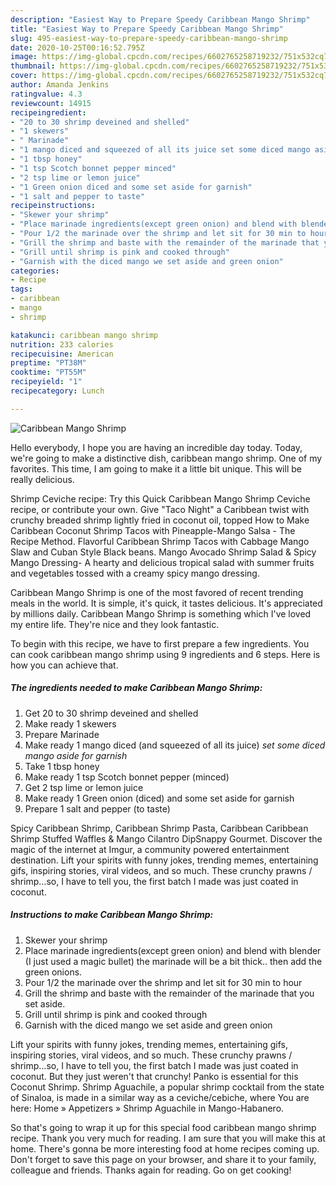 ```yaml
---
description: "Easiest Way to Prepare Speedy Caribbean Mango Shrimp"
title: "Easiest Way to Prepare Speedy Caribbean Mango Shrimp"
slug: 495-easiest-way-to-prepare-speedy-caribbean-mango-shrimp
date: 2020-10-25T00:16:52.795Z
image: https://img-global.cpcdn.com/recipes/6602765258719232/751x532cq70/caribbean-mango-shrimp-recipe-main-photo.jpg
thumbnail: https://img-global.cpcdn.com/recipes/6602765258719232/751x532cq70/caribbean-mango-shrimp-recipe-main-photo.jpg
cover: https://img-global.cpcdn.com/recipes/6602765258719232/751x532cq70/caribbean-mango-shrimp-recipe-main-photo.jpg
author: Amanda Jenkins
ratingvalue: 4.3
reviewcount: 14915
recipeingredient:
- "20 to 30 shrimp deveined and shelled"
- "1 skewers"
- " Marinade"
- "1 mango diced and squeezed of all its juice set some diced mango aside for garnish"
- "1 tbsp honey"
- "1 tsp Scotch bonnet pepper minced"
- "2 tsp lime or lemon juice"
- "1 Green onion diced and some set aside for garnish"
- "1 salt and pepper to taste"
recipeinstructions:
- "Skewer your shrimp"
- "Place marinade ingredients(except green onion) and blend with blender (I just used a magic bullet) the marinade will be a bit thick.. then add the green onions."
- "Pour 1/2 the marinade over the shrimp and let sit for 30 min to hour"
- "Grill the shrimp and baste with the remainder of the marinade that you set aside."
- "Grill until shrimp is pink and cooked through"
- "Garnish with the diced mango we set aside and green onion"
categories:
- Recipe
tags:
- caribbean
- mango
- shrimp

katakunci: caribbean mango shrimp 
nutrition: 233 calories
recipecuisine: American
preptime: "PT38M"
cooktime: "PT55M"
recipeyield: "1"
recipecategory: Lunch

---
```



![Caribbean Mango Shrimp](https://img-global.cpcdn.com/recipes/6602765258719232/751x532cq70/caribbean-mango-shrimp-recipe-main-photo.jpg)

Hello everybody, I hope you are having an incredible day today. Today, we're going to make a distinctive dish, caribbean mango shrimp. One of my favorites. This time, I am going to make it a little bit unique. This will be really delicious.

Shrimp Ceviche recipe: Try this Quick Caribbean Mango Shrimp Ceviche recipe, or contribute your own. Give &#34;Taco Night&#34; a Caribbean twist with crunchy breaded shrimp lightly fried in coconut oil, topped How to Make Caribbean Coconut Shrimp Tacos with Pineapple-Mango Salsa - The Recipe Method. Flavorful Caribbean Shrimp Tacos with Cabbage Mango Slaw and Cuban Style Black beans. Mango Avocado Shrimp Salad &amp; Spicy Mango Dressing- A hearty and delicious tropical salad with summer fruits and vegetables tossed with a creamy spicy mango dressing.

Caribbean Mango Shrimp is one of the most favored of recent trending meals in the world. It is simple, it's quick, it tastes delicious. It's appreciated by millions daily. Caribbean Mango Shrimp is something which I've loved my entire life. They're nice and they look fantastic.


To begin with this recipe, we have to first prepare a few ingredients. You can cook caribbean mango shrimp using 9 ingredients and 6 steps. Here is how you can achieve that.

<!--inarticleads1-->

##### The ingredients needed to make Caribbean Mango Shrimp:

1. Get 20 to 30 shrimp deveined and shelled
1. Make ready 1 skewers
1. Prepare  Marinade
1. Make ready 1 mango diced (and squeezed of all its juice) *set some diced mango aside for garnish*
1. Take 1 tbsp honey
1. Make ready 1 tsp Scotch bonnet pepper (minced)
1. Get 2 tsp lime or lemon juice
1. Make ready 1 Green onion (diced) and some set aside for garnish
1. Prepare 1 salt and pepper (to taste)


Spicy Caribbean Shrimp, Caribbean Shrimp Pasta, Caribbean Caribbean Shrimp Stuffed Waffles &amp; Mango Cilantro DipSnappy Gourmet. Discover the magic of the internet at Imgur, a community powered entertainment destination. Lift your spirits with funny jokes, trending memes, entertaining gifs, inspiring stories, viral videos, and so much. These crunchy prawns / shrimp…so, I have to tell you, the first batch I made was just coated in coconut. 

<!--inarticleads2-->

##### Instructions to make Caribbean Mango Shrimp:

1. Skewer your shrimp
1. Place marinade ingredients(except green onion) and blend with blender (I just used a magic bullet) the marinade will be a bit thick.. then add the green onions.
1. Pour 1/2 the marinade over the shrimp and let sit for 30 min to hour
1. Grill the shrimp and baste with the remainder of the marinade that you set aside.
1. Grill until shrimp is pink and cooked through
1. Garnish with the diced mango we set aside and green onion


Lift your spirits with funny jokes, trending memes, entertaining gifs, inspiring stories, viral videos, and so much. These crunchy prawns / shrimp…so, I have to tell you, the first batch I made was just coated in coconut. But they just weren&#39;t that crunchy! Panko is essential for this Coconut Shrimp. Shrimp Aguachile, a popular shrimp cocktail from the state of Sinaloa, is made in a similar way as a ceviche/cebiche, where You are here: Home » Appetizers » Shrimp Aguachile in Mango-Habanero. 

So that's going to wrap it up for this special food caribbean mango shrimp recipe. Thank you very much for reading. I am sure that you will make this at home. There's gonna be more interesting food at home recipes coming up. Don't forget to save this page on your browser, and share it to your family, colleague and friends. Thanks again for reading. Go on get cooking!
